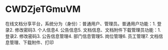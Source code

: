 # CWDZjeTGmuVM
在线文档分享平台，系统分为（身份）：普通用户、管理员。普通用户功能：1. 登录2. 修改密码3. 个人信息4. 公告信息5. 文档信息、文档附件下载管理员功能：1. 登录2. 修改密码3. 公告信息管理4. 部门信息管理5. 岗位管理6. 员工管理7. 文档信息管理、下载附件、打印 
